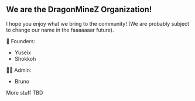 ## We are the DragonMineZ Organization!
I hope you enjoy what we bring to the community! (We are probably subject to change our name in the faaaaaaar future).

🍿 Founders:
 - Yuseix
 - Shokkoh

👩‍💻 Admin:
 - Bruno

More stuff TBD
